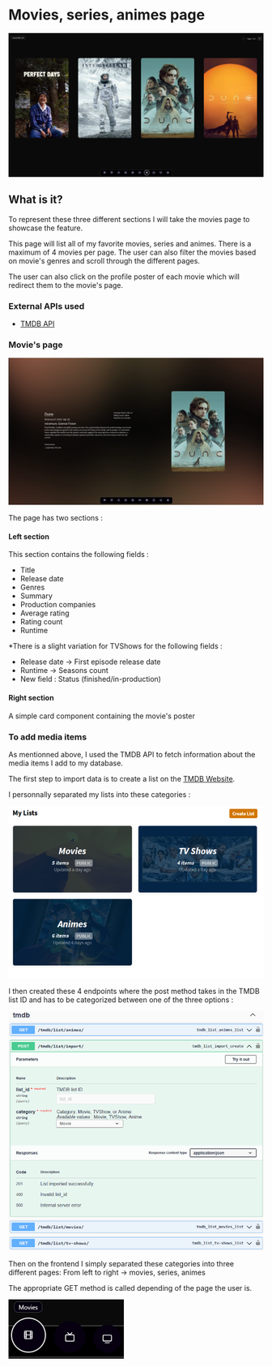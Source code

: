 # Movies, series, animes page

![alt text](movies.png)

## What is it?

To represent these three different sections I will take the movies page to showcase the feature.

This page will list all of my favorite movies, series and animes. There is a maximum of 4 movies per page. The user can also filter the movies based on movie's genres and scroll through the different pages.

The user can also click on the profile poster of each movie which will redirect them to the movie's page.

### External APIs used

- [TMDB API](https://developer.themoviedb.org/docs/getting-started)

### Movie's page

![alt text](Dune.png)

The page has two sections :

#### Left section

This section contains the following fields :

- Title
- Release date
- Genres
- Summary
- Production companies
- Average rating
- Rating count
- Runtime

\*There is a slight variation for TVShows for the following fields :

- Release date -> First episode release date
- Runtime -> Seasons count
- New field : Status (finished/in-production)

#### Right section

A simple card component containing the movie's poster

### To add media items

As mentionned above, I used the TMDB API to fetch information about the media items I add to my database.

The first step to import data is to create a list on the [TMDB Website](https://www.themoviedb.org/?language=en-CA).

I personnally separated my lists into these categories :

![alt text](tmdb-lists.png)

I then created these 4 endpoints where the post method takes in the TMDB list ID and has to be categorized between one of the three options :

![alt text](endpoints.png)

Then on the frontend I simply separated these categories into three different pages:
From left to right -> movies, series, animes

The appropriate GET method is called depending of the page the user is.

![alt text](taskbar.png)
